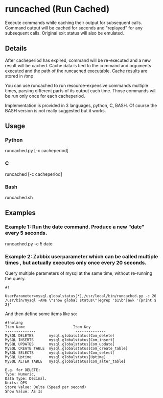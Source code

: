# runcached (Run Cached)

Execute commands while caching their output for subsequent calls. 
Command output will be cached for <cacheperiod> seconds and "replayed" for 
any subsequent calls. Original exit status will also be emulated.

## Details
After cacheperiod has expired, command will be re-executed and a new result 
will be cached. 
Cache data is tied to the command and arguments executed and the 
path of the runcached executable. Cache results are stored in /tmp

You can use runcached to run resource-expensive commands multiple times, 
parsing different parts of its output each time. Those commands will be
run only once for each cacheperiod. 

Implementation is provided in 3 languages, python, C, BASH. Of course the BASH version is not really suggested but it works.


## Usage

### Python
runcached.py [-c cacheperiod] <command to execute with args>

### C
runcached [-c cacheperiod] <command to execute with args>

### Bash
runcached.sh  <command to execute with args>



## Examples


### Example 1:  Run the date command. Produce a new "date" every 5 seconds.
runcached.py -c 5 date

### Example 2: Zabbix userparameter which can be called multiple times , but actually executes only once every 20 seconds. 
Query multiple parameters of mysql at the same time, without re-running the query.


```
#!

UserParameter=mysql.globalstatus[*],/usr/local/bin/runcached.py -c 20 /usr/bin/mysql -ANe \"show global status\"|egrep '$1\b'|awk '{print $ 2}'
```


And then define some items like so:

```
#!nolang
Item Name                      Item Key
--------------                  --------------
MySQL DELETES	 	mysql.globalstatus[Com_delete]
MySQL INSERTS	 	mysql.globalstatus[Com_insert]
MySQL UPDATES	 	mysql.globalstatus[Com_update]
MySQL CREATE TABLE	mysql.globalstatus[Com_create_table]
MySQL SELECTS	 	mysql.globalstatus[Com_select]
MySQL Uptime	 	mysql.globalstatus[Uptime]
MySQL ALTER TABLE	mysql.globalstatus[Com_alter_table]

E.g. for DELETE: 
Type: Numeric, 
Data Type: Decimal. 
Units: QPS
Store Value: Delta (Speed per second)
Show Value: As Is
```